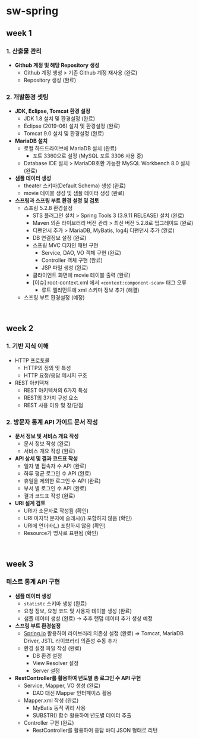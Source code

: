 # sw-spring

## week 1


### 1. 산출물 관리

- **Github 계정 및 해당 Repository 생성**
    - Github 계정 생성 > 기존 Github 계정 재사용 (완료)
    - Repository 생성 (완료)

### 2. 개발환경 셋팅

- **JDK, Eclipse, Tomcat 환경 설정**
    - JDK 1.8 설치 및 환경설정 (완료)
    - Eclipse (2019-06) 설치 및 환경설정 (완료)
    - Tomcat 9.0 설치 및 환경설정 (완료)
- **MariaDB 설치**
    - 로컬 하드드라이브에 MariaDB 설치 (완료)
        - 포트 3360으로 설정 (MySQL 포트 3306 사용 중)
    - Database IDE 설치 > MariaDB호환 가능한 MySQL Workbench 8.0 설치 (완료)
- **샘플 데이터 생성**
    - theater 스키마(Default Schema) 생성 (완료)
    - movie 테이블 생성 및 샘플 데이터 생성 (완료)
- **스프링과 스프링 부트 환경 설정 및 검토**
    - 스프링 5.2.8 환경설정
        - STS 플러그인 설치 > Spring Tools 3 (3.9.11 RELEASE) 설치 (완료)
        - Maven 의존 라이브러리 버전 관리 > 최신 버전 5.2.8로 업그레이드 (완료)
        - 디팬던시 추가 > MariaDB, MyBatis, log4j 디팬던시 추가 (완료)
        - DB 연결정보 설정 (완료)
        - 스프링 MVC  디자인 패턴 구현
            - Service, DAO, VO 객체 구현 (완료)
            - Controller 객체 구현 (완료)
            - JSP 파일 생성 (완료)
        - 클라이언트 화면에 movie 테이블 출력 (완료)
        - [이슈] root-context.xml 에서 `<context:component-scan>` 태그 오류
            - <bean> 루트 엘리먼트에 xml 스키마 정보 추가 (해결)
    - 스프링 부트 환경설정 (예정)

<br>

## week 2


### 1. 기반 지식 이해

- HTTP 프로토콜
    - HTTP의 정의 및 특성
    - HTTP 요청/응답 메시지 구조 
- REST 아키텍쳐
    - REST 아키텍쳐의 6가지 특성 
    - REST의 3가지 구성 요소 
    - REST 사용 이유 및 장/단점 

### 2. 방문자 통계 API 가이드 문서 작성

- **문서 정보 및 서비스 개요 작성**
    - 문서 정보 작성 (완료)
    - 서비스 개요 작성 (완료)
- **API 상세 및 결과 코드표 작성**
    - 일자 별 접속자 수 API (완료)
    - 하루 평균 로그인 수 API (완료)
    - 휴일을 제외한 로그인 수 API (완료)
    - 부서 별 로그인 수 API (완료)
    - 결과 코드표 작성 (완료)
- **URI 설계 검토**
    - URI가 소문자로 작성됨 (확인)
    - URI 마지막 문자에 슬래시(/) 포함하지 않음 (확인)
    - URI에 언더바(_) 포함하지 않음 (확인)
    - Resource가 명사로 표현됨 (확인)

<br>

## week 3

### 테스트 통계 API 구현

- **샘플 데이터 생성**
    - `statistc` 스키마 생성 (완료)
    - 요청 정보, 요청 코드 및 사용자 테이블 생성 (완료)
    - 샘플 데이터 생성 (완료)
    → 추후 랜덤 데이터 추가 생성 예정
- **스프링 부트 환경설정**
    - [Spring.io](http://spring.io) 활용하여 라이브러리 의존성 설정 (완료)
    ⇒ Tomcat, MariaDB Driver, JSTL 라이브러리 의존성 수동 추가
    - 환경 설정 파일 작성 (완료)
        - DB 환경 설정
        - View Resolver 설정
        - Server 설정
- **RestController를 활용하여 년도별 총 로그인 수 API 구현**
    - Service, Mapper, VO 생성 (완료)
        - DAO 대신 Mapper 인터페이스 활용
    - Mapper.xml 작성 (완료)
        - MyBatis 동적 쿼리 사용
        - SUBSTR() 함수 활용하여 년도별 데이터 추출
    - Controller 구현 (완료)
        - RestController를 활용하여 응답 바디 JSON 형태로 리턴

